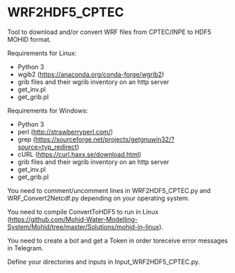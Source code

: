 # WRF2HDF5_CPTEC
Tool to download and/or convert WRF files from CPTEC/INPE to HDF5 MOHID format.

Requirements for Linux:
* Python 3
* wgib2 (https://anaconda.org/conda-forge/wgrib2)
* grib files and their wgrib inventory on an http server
* get_inv.pl
* get_grib.pl


Requirements for Windows:
* Python 3
* perl (http://strawberryperl.com/)
* grep (https://sourceforge.net/projects/getgnuwin32/?source=typ_redirect)
* cURL (https://curl.haxx.se/download.html)
* grib files and their wgrib inventory on an http server
* get_inv.pl
* get_grib.pl

You need to comment/uncomment lines in WRF2HDF5_CPTEC.py and WRF_Convert2Netcdf.py depending on your operating system.

You need to compile ConvertToHDF5 to run in Linux (https://github.com/Mohid-Water-Modelling-System/Mohid/tree/master/Solutions/mohid-in-linux).

You need to create a bot and get a Token in order toreceive error messages in Telegram.

Define your directories and inputs in Input_WRF2HDF5_CPTEC.py.
